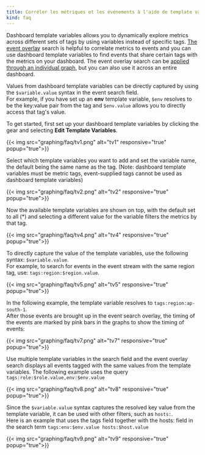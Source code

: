 ```yaml
---
title: Corréler les métriques et les événements à l'aide de template variables sur vos dashboards
kind: faq
---
```


Dashboard template variables allows you to dynamically explore metrics across different sets of tags by using variables instead of specific tags.
[The event overlay][1] search is helpful to correlate metrics to events and you can use dashboard template variables to find events that share certain tags with the metrics on your dashboard. The event overlay search can be [applied through an individual graph][2], but you can also use it across an entire dashboard.

Values from dashboard template variables can be directly captured by using the `$variable.value` syntax in the event search field.  
For example, if you have set up an **env** template variable, `$env` resolves to be the key:value pair from the tag and `$env.value` allows you to directly access that tag's value.

To get started, first set up your dashboard template variables by clicking the gear and selecting **Edit Template Variables**.

{{< img src="graphing/faq/tv1.png" alt="tv1" responsive="true" popup="true">}}

Select which template variables you want to add and set the variable name, the default being the same name as the tag. (Note: dashboard template variables must be metric tags, event-supplied tags cannot be used as dashboard template variables)

{{< img src="graphing/faq/tv2.png" alt="tv2" responsive="true" popup="true">}}

Now the available template variables are shown on top, with the default set to all (*) and selecting a different value for the variable filters the metrics by that tag.

{{< img src="graphing/faq/tv4.png" alt="tv4" responsive="true" popup="true">}}

To directly capture the value of the template variables, use the following syntax: `$variable.value`.  
For example, to search for events in the event stream with the same region tag, use: `tags:region:$region.value`.

{{< img src="graphing/faq/tv5.png" alt="tv5" responsive="true" popup="true">}}

In the following example, the template variable resolves to `tags:region:ap-south-1`.  
After those events are brought up in the event search overlay, the timing of the events are marked by pink bars in the graphs to show the timing of events:

{{< img src="graphing/faq/tv7.png" alt="tv7" responsive="true" popup="true">}}

Use multiple template variables in the search field and the event overlay search displays all events tagged with the same values from the template variables. The following example uses the query `tags:role:$role.value,env:$env.value`

{{< img src="graphing/faq/tv8.png" alt="tv8" responsive="true" popup="true">}}

Since the `$variable.value` syntax captures the resolved key value from the template variable, it can be used with other filters, such as `hosts:`.  
Here is an example that uses the tags field together with the hosts: field in the search term `tags:env:$env.value hosts:$host.value`

{{< img src="graphing/faq/tv9.png" alt="tv9" responsive="true" popup="true">}}

[1]: /graphing/event_stream
[2]: /graphing/faq/how-do-i-overlay-events-onto-my-dashboards
